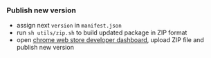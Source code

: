 ### Publish new version

- assign next `version` in `manifest.json`
- run `sh utils/zip.sh` to build updated package in ZIP format
- open [chrome web store developer dashboard](https://chrome.google.com/webstore/developer/dashboard/g03494315533390380303?authuser=1),
upload ZIP file and publish new version
